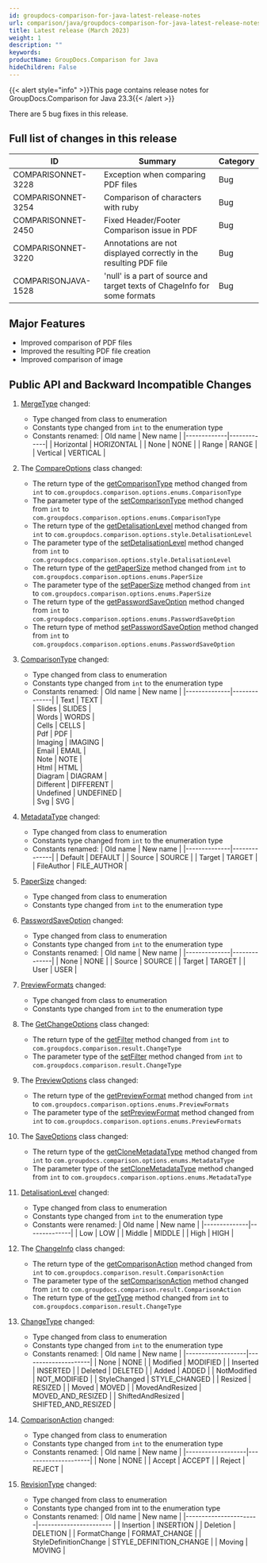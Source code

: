 ```yaml
---
id: groupdocs-comparison-for-java-latest-release-notes
url: comparison/java/groupdocs-comparison-for-java-latest-release-notes
title: Latest release (March 2023)
weight: 1
description: ""
keywords:
productName: GroupDocs.Comparison for Java
hideChildren: False
---
```

{{< alert style="info" >}}This page contains release notes for GroupDocs.Comparison for Java 23.3{{< /alert >}}

There are 5 bug fixes in this release.

## Full list of changes in this release

| ID				  | Summary																		   | Category	 |
|---------------------|--------------------------------------------------------------------------------|-------------|
| COMPARISONNET-3228  | Exception when comparing PDF files											   | Bug		 |
| COMPARISONNET-3254  | Comparison of characters with ruby											   | Bug		 |
| COMPARISONNET-2450  | Fixed Header/Footer Comparison issue in PDF									   | Bug		 |
| COMPARISONNET-3220  | Annotations are not displayed correctly in the resulting PDF file			   | Bug		 |
| COMPARISONJAVA-1528 | 'null' is a part of source and target texts of ChageInfo for some formats      | Bug		 |

## Major Features

* Improved comparison of PDF files
* Improved the resulting PDF file creation
* Improved comparison of image



## Public API and Backward Incompatible Changes

1. [MergeType](https://reference.groupdocs.com/comparison/java/com.groupdocs.comparison.cells.style/mergetype/) changed:
	* Type changed from class to enumeration
	* Constants type changed from `int` to the enumeration type
	* Constants renamed:
| Old name | New name |
|-------------|-------------|
| Horizontal | HORIZONTAL |
| None | NONE |
| Range | RANGE |
| Vertical | VERTICAL |

2. The [CompareOptions](https://reference.groupdocs.com/comparison/java/com.groupdocs.comparison.options/compareoptions/) class changed:
	* The return type of the [getComparisonType](https://reference.groupdocs.com/comparison/java/com.groupdocs.comparison.options/compareoptions/#getComparisonType--) method changed from `int` to `com.groupdocs.comparison.options.enums.ComparisonType`
	* The parameter type of the [setComparisonType](https://reference.groupdocs.com/comparison/java/com.groupdocs.comparison.options/compareoptions/#setComparisonType-com.groupdocs.comparison.options.enums.ComparisonType-) method changed from `int` to `com.groupdocs.comparison.options.enums.ComparisonType`
	* The return type of the [getDetalisationLevel](https://reference.groupdocs.com/comparison/java/com.groupdocs.comparison.options/compareoptions/#getDetalisationLevel--) method changed from `int` to `com.groupdocs.comparison.options.style.DetalisationLevel`
	* The parameter type of the [setDetalisationLevel](https://reference.groupdocs.com/comparison/java/com.groupdocs.comparison.options/compareoptions/#setDetalisationLevel-com.groupdocs.comparison.options.style.DetalisationLevel-) method changed from `int` to `com.groupdocs.comparison.options.style.DetalisationLevel`
	* The return type of the [getPaperSize](https://reference.groupdocs.com/comparison/java/com.groupdocs.comparison.options/compareoptions/#getPaperSize--) method changed from `int` to `com.groupdocs.comparison.options.enums.PaperSize`
	* The parameter type of the [setPaperSize](https://reference.groupdocs.com/comparison/java/com.groupdocs.comparison.options/compareoptions/#setPaperSize-com.groupdocs.comparison.options.enums.PaperSize-) method changed from `int` to `com.groupdocs.comparison.options.enums.PaperSize`
	* The return type of the [getPasswordSaveOption](https://reference.groupdocs.com/comparison/java/com.groupdocs.comparison.options/compareoptions/#getPasswordSaveOption--) method changed from `int` to `com.groupdocs.comparison.options.enums.PasswordSaveOption`
	* The return type of method [setPasswordSaveOption](https://reference.groupdocs.com/comparison/java/com.groupdocs.comparison.options/compareoptions/#setPasswordSaveOption-com.groupdocs.comparison.options.enums.PasswordSaveOption-) method changed from `int` to `com.groupdocs.comparison.options.enums.PasswordSaveOption`

3. [ComparisonType](https://reference.groupdocs.com/comparison/java/com.groupdocs.comparison.options.enums/comparisontype/) changed:
	* Type changed from class to enumeration
	* Constants type changed from `int` to the enumeration type
	* Constants renamed:
| Old name     | New name     |
|--------------|--------------|
| Text         | TEXT         |	 
| Slides       | SLIDES       |	 
| Words        | WORDS        |	 
| Cells        | CELLS        |	 
| Pdf          | PDF          |	 
| Imaging      | IMAGING      |	 
| Email        | EMAIL        |	 
| Note         | NOTE         |	 
| Html         | HTML         |	 
| Diagram      | DIAGRAM      |	 
| Different    | DIFFERENT    |	 
| Undefined    | UNDEFINED    |	 
| Svg          | SVG          |

4. [MetadataType](https://reference.groupdocs.com/comparison/java/com.groupdocs.comparison.options.enums/metadatatype/) changed:
	* Type changed from class to enumeration
	* Constants type changed from `int` to the enumeration type
	* Constants renamed:
| Old name     | New name     |
|--------------|--------------|
| Default      | DEFAULT      |
| Source       | SOURCE       |
| Target       | TARGET       |
| FileAuthor   | FILE_AUTHOR  |

5. [PaperSize](https://reference.groupdocs.com/comparison/java/com.groupdocs.comparison.options.enums/papersize/) changed:
	* Type changed from class to enumeration
	* Constants type changed from `int` to the enumeration type

6. [PasswordSaveOption](https://reference.groupdocs.com/comparison/java/com.groupdocs.comparison.options.enums/passwordsaveoption/) changed:
	* Type changed from class to enumeration
	* Constants type changed from `int` to the enumeration type
	* Constants renamed:
| Old name     | New name     |
|--------------|--------------|
| None         | NONE         |
| Source       | SOURCE       |
| Target       | TARGET       |
| User         | USER         |


7. [PreviewFormats](https://reference.groupdocs.com/comparison/java/com.groupdocs.comparison.options.enums/previewformats/) changed:
	* Type changed from class to enumeration
	* Constants type changed from `int` to the enumeration type

8. The [GetChangeOptions](https://reference.groupdocs.com/comparison/java/com.groupdocs.comparison.options/getchangeoptions/) class changed:
	* The return type of the [getFilter](https://reference.groupdocs.com/comparison/java/com.groupdocs.comparison.options/getchangeoptions/#getFilter--) method changed from `int` to `com.groupdocs.comparison.result.ChangeType`
	* The parameter type of the [setFilter](https://reference.groupdocs.com/comparison/java/com.groupdocs.comparison.options/getchangeoptions/#setFilter-com.groupdocs.comparison.result.ChangeType-) method changed from `int` to `com.groupdocs.comparison.result.ChangeType`

9. The [PreviewOptions](https://reference.groupdocs.com/comparison/java/com.groupdocs.comparison.options/previewoptions/) class changed:
	* The return type of the [getPreviewFormat](https://reference.groupdocs.com/comparison/java/com.groupdocs.comparison.options/previewoptions/#getPreviewFormat--) method changed from `int` to `com.groupdocs.comparison.options.enums.PreviewFormats`
	* The parameter type of the [setPreviewFormat](https://reference.groupdocs.com/comparison/java/com.groupdocs.comparison.options/previewoptions/#setPreviewFormat-com.groupdocs.comparison.options.enums.PreviewFormats-) method changed from `int` to `com.groupdocs.comparison.options.enums.PreviewFormats`

10. The [SaveOptions](https://reference.groupdocs.com/comparison/java/com.groupdocs.comparison.options.save/saveoptions/) class changed:
	* The return type of the [getCloneMetadataType](https://reference.groupdocs.com/comparison/java/com.groupdocs.comparison.options.save/saveoptions/#getCloneMetadataType--) method changed from `int` to `com.groupdocs.comparison.options.enums.MetadataType`
	* The parameter type of the [setCloneMetadataType](https://reference.groupdocs.com/comparison/java/com.groupdocs.comparison.options.save/saveoptions/#setCloneMetadataType-com.groupdocs.comparison.options.enums.MetadataType-) method changed from `int` to `com.groupdocs.comparison.options.enums.MetadataType`

11. [DetalisationLevel](https://reference.groupdocs.com/comparison/java/com.groupdocs.comparison.options.style/detalisationlevel/) changed:
	* Type changed from class to enumeration
	* Constants type changed from `int` to the enumeration type
	* Constants were renamed:
| Old name	   | New name	  |
|--------------|--------------|
| Low		   | LOW		  |
| Middle	   | MIDDLE	      |
| High		   | HIGH		  |

12. The [ChangeInfo](https://reference.groupdocs.com/comparison/java/com.groupdocs.comparison.result/changeinfo/) class changed:
	* The return type of the [getComparisonAction](https://reference.groupdocs.com/comparison/java/com.groupdocs.comparison.result/changeinfo/#getComparisonAction--) method changed from `int` to `com.groupdocs.comparison.result.ComparisonAction`
	* The parameter type of the [setComparisonAction](https://reference.groupdocs.com/comparison/java/com.groupdocs.comparison.result/changeinfo/#setComparisonAction-com.groupdocs.comparison.result.ComparisonAction-) method changed from `int` to `com.groupdocs.comparison.result.ComparisonAction`
	* The return type of the [getType](https://reference.groupdocs.com/comparison/java/com.groupdocs.comparison.result/changeinfo/#getType--) method changed from `int` to `com.groupdocs.comparison.result.ChangeType`

13. [ChangeType](https://reference.groupdocs.com/comparison/java/com.groupdocs.comparison.result/changetype/) changed:
	* Type changed from class to enumeration
	* Constants type changed from `int` to the enumeration type
	* Constants renamed:
| Old name		    | New name			  |
|-------------------|---------------------|
| None			    | NONE				  | 
| Modified		    | MODIFIED			  |
| Inserted		    | INSERTED			  |
| Deleted		    | DELETED		      |
| Added			    | ADDED			      |
| NotModified	    | NOT_MODIFIED		  |
| StyleChanged	    | STYLE_CHANGED	      |
| Resized		    | RESIZED			  |
| Moved			    | MOVED			      |
| MovedAndResized   | MOVED_AND_RESIZED   |
| ShiftedAndResized | SHIFTED_AND_RESIZED |

14. [ComparisonAction](https://reference.groupdocs.com/comparison/java/com.groupdocs.comparison.result/comparisonaction/) changed:
	* Type changed from class to enumeration
	* Constants type changed from `int` to the enumeration type
	* Constants renamed:
| Old name          | New name            |
|-------------------|---------------------|
| None              | NONE                |
| Accept            | ACCEPT              |
| Reject            | REJECT              |

15. [RevisionType](https://reference.groupdocs.com/comparison/java/com.groupdocs.comparison.words.revision/revisiontype/) changed:
	* Type changed from class to enumeration
	* Constants type changed from int to the enumeration type
	* Constants renamed:
| Old name              | New name                |
|-----------------------|-----------------------  |
| Insertion             | INSERTION               |
| Deletion              | DELETION                |
| FormatChange          | FORMAT_CHANGE           |
| StyleDefinitionChange | STYLE_DEFINITION_CHANGE |
| Moving                | MOVING                  |